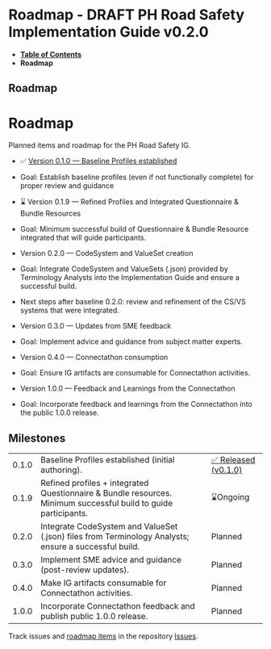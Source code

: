 # Roadmap - DRAFT PH Road Safety Implementation Guide v0.2.0

* [**Table of Contents**](toc.md)
* **Roadmap**

## Roadmap

# Roadmap

Planned items and roadmap for the PH Road Safety IG.

* ✅ [Version 0.1.0 — Baseline Profiles established](https://github.com/UPM-NTHC/PH-RoadSafetyIG/releases/tag/v0.1.0) 
* Goal: Establish baseline profiles (even if not functionally complete) for proper review and guidance
 
* ⌛ Version 0.1.9 — Refined Profiles and Integrated Questionnaire & Bundle Resources 
* Goal: Minimum successful build of Questionnaire & Bundle Resource integrated that will guide participants.
 
* Version 0.2.0 — CodeSystem and ValueSet creation 
* Goal: Integrate CodeSystem and ValueSets (.json) provided by Terminology Analysts into the Implementation Guide and ensure a successful build.
* Next steps after baseline 0.2.0: review and refinement of the CS/VS systems that were integrated.
 
* Version 0.3.0 — Updates from SME feedback 
* Goal: Implement advice and guidance from subject matter experts.
 
* Version 0.4.0 — Connectathon consumption 
* Goal: Ensure IG artifacts are consumable for Connectathon activities.
 
* Version 1.0.0 — Feedback and Learnings from the Connectathon 
* Goal: Incorporate feedback and learnings from the Connectathon into the public 1.0.0 release.
 

## Milestones

| | | |
| :--- | :--- | :--- |
| 0.1.0 | Baseline Profiles established (initial authoring). | [✅ Released (v0.1.0)](https://github.com/UPM-NTHC/PH-RoadSafetyIG/releases/tag/v0.1.0) |
| 0.1.9 | Refined profiles + integrated Questionnaire & Bundle resources. Minimum successful build to guide participants. | ⌛Ongoing |
| 0.2.0 | Integrate CodeSystem and ValueSet (.json) files from Terminology Analysts; ensure a successful build. | Planned |
| 0.3.0 | Implement SME advice and guidance (post-review updates). | Planned |
| 0.4.0 | Make IG artifacts consumable for Connectathon activities. | Planned |
| 1.0.0 | Incorporate Connectathon feedback and publish public 1.0.0 release. | Planned |

Track issues and [roadmap items](https://github.com/UPM-NTHC/PH-RoadSafetyIG/milestones) in the repository [Issues](https://github.com/UPM-NTHC/PH-RoadSafetyIG/issues). 


